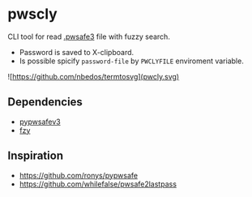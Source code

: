 # pwscly

CLI tool for read [.pwsafe3](https://pwsafe.org/) file with fuzzy search.

* Password is saved to X-clipboard.
* Is possible spicify `password-file` by `PWCLYFILE` enviroment variable.

![https://github.com/nbedos/termtosvg](pwcly.svg)

## Dependencies

* [pypwsafev3](https://github.com/voytecPL/pypwsafev3)
* [fzy](https://github.com/jhawthorn/fzy)

## Inspiration

* <https://github.com/ronys/pypwsafe>
* <https://github.com/whilefalse/pwsafe2lastpass>



